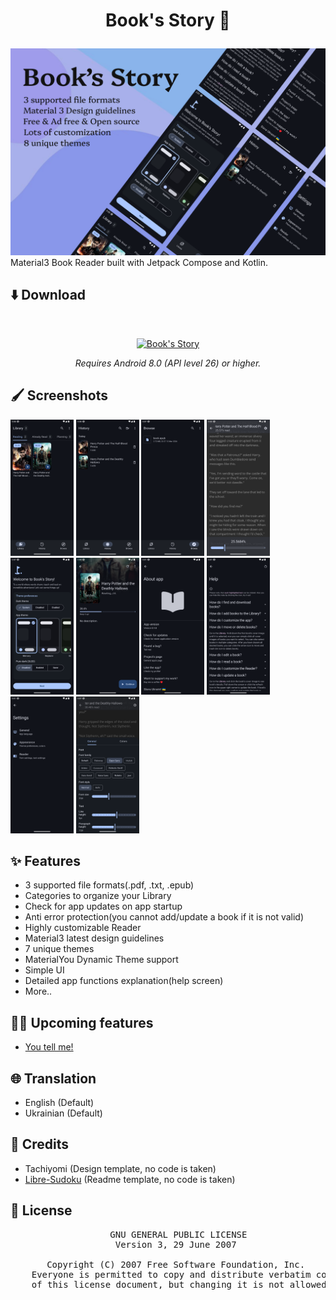 # <p align="center">Book's Story 📖</p>

<img src="https://github.com/Acclorite/book-story/blob/master/assets/readme/github_overview.png">
Material3 Book Reader built with Jetpack Compose and Kotlin.

## ⬇️ Download
<div align="center"> </br>
  
  <a href="">[![Book's Story](https://img.shields.io/github/release/Acclorite/book-story.svg?label=Latest%20Stable&labelColor=06599d&color=043b69)](https://github.com/Acclorite/book-story/releases)</a>
  <p align="center"><em>Requires Android 8.0 (API level 26) or higher.</em></p>
</div>

## 🖌️ Screenshots
<div>
  <img src="https://github.com/Acclorite/book-story/blob/master/assets/Library.png" width="20%" />
  <img src="https://github.com/Acclorite/book-story/blob/master/assets/History.png" width="20%" />
  <img src="https://github.com/Acclorite/book-story/blob/master/assets/Browse.png" width="20%" />
  <img src="https://github.com/Acclorite/book-story/blob/master/assets/Reader.png" width="20%" />
  <img src="https://github.com/Acclorite/book-story/blob/master/assets/Start.png" width="20%" />
  <img src="https://github.com/Acclorite/book-story/blob/master/assets/Book Info.png" width="20%" />
  <img src="https://github.com/Acclorite/book-story/blob/master/assets/About.png" width="20%" />
  <img src="https://github.com/Acclorite/book-story/blob/master/assets/Help.png" width="20%" />
  <img src="https://github.com/Acclorite/book-story/blob/master/assets/Settings.png" width="20%" />
  <img src="https://github.com/Acclorite/book-story/blob/master/assets/Reader Settings.png" width="20%" />
</div>

## ✨ Features
- 3 supported file formats(.pdf, .txt, .epub)
- Categories to organize your Library
- Check for app updates on app startup
- Anti error protection(you cannot add/update a book if it is not valid)
- Highly customizable Reader
- Material3 latest design guidelines
- 7 unique themes
- MaterialYou Dynamic Theme support
- Simple UI
- Detailed app functions explanation(help screen)
- More..

## 😵‍💫 Upcoming features
- [You tell me!](https://github.com/Acclorite/book-story/labels/enhancement)

## 🌐 Translation
- English (Default)
- Ukrainian (Default)

## 🤗 Credits
- Tachiyomi (Design template, no code is taken)
- [Libre-Sudoku](https://github.com/kaajjo/Libre-Sudoku) (Readme template, no code is taken)

## 🧾 License
<div align="center">
  <pre>
    GNU GENERAL PUBLIC LICENSE
    Version 3, 29 June 2007 </br>
    Copyright (C) 2007 Free Software Foundation, Inc. <https://fsf.org/>
    Everyone is permitted to copy and distribute verbatim copies
    of this license document, but changing it is not allowed.
  </pre>
</div>
